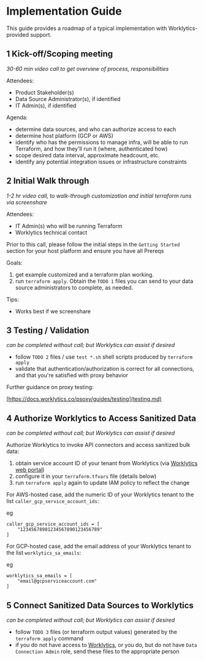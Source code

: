 # Implementation Guide

This guide provides a roadmap of a typical implementation with Worklytics-provided support.

## 1 Kick-off/Scoping meeting

*30-60 min video call to get overview of process, responsibilities*

Attendees:
  - Product Stakeholder(s)
  - Data Source Administrator(s), if identified
  - IT Admin(s), if identified

Agenda:
 - determine data sources, and who can authorize access to each
 - determine host platform (GCP or AWS)
 - identify who has the permissions to manage infra, will be able to run Terraform, and how
   they'll run it (where, authenticated how)
 - scope desired data interval, approximate headcount, etc.
 - identify any potential integration issues or infrastructure constraints

## 2 Initial Walk through

*1-2 hr video call, to walk-through customization and initial terraform runs via screenshare*

Attendees:
  - IT Admin(s) who will be running Terraform
  - Worklytics technical contact

Prior to this call, please follow the initial steps in the `Getting Started` section for your host
platform and ensure you have all Prereqs

Goals:
  1. get example customized and a terraform plan working.
  2. run `terraform apply`. Obtain the `TODO 1` files you can send to your data source
     administrators to complete, as needed.

Tips:
  - Works best if we screenshare

## 3 Testing / Validation

*can be completed without call; but Worklytics can assist if desired*

  - follow `TODO 2` files / use `test *.sh` shell scripts produced by `terraform apply`
  - validate that authentication/authorization is correct for all connections, and that you're
    satisfied with proxy behavior

Further guidance on proxy testing:

[https://docs.worklytics.co/psoxy/guides/testing](testing.md)

## 4 Authorize Worklytics to Access Sanitized Data

*can be completed without call; but Worklytics can assist if desired*

Authorize Worklytics to invoke API connectors and access sanitized bulk data:
  1. obtain service account ID of your tenant from Worklytics (via [Worklytics web portal](https://app.worklytics.co/analytics/integrations/configuration))
  2. configure it in your `terraform.tfvars` file (details below)
  3. run `terraform apply` again to update IAM policy to reflect the change

For AWS-hosted case, add the numeric ID of your Worklytics tenant to the list `caller_gcp_service_account_ids`:

eg
```hcl
caller_gcp_service_account_ids = [
    "12345678901234567890123456789"
]
```

For GCP-hosted case, add the email address of your Worklytics tenant to the list `worklytics_sa_emails`:

eg
```hcl
worklytics_sa_emails = [
    "email@gcpserviceaccount.com"
]
```


## 5 Connect Sanitized Data Sources to Worklytics

*can be completed without call; but Worklytics can assist if desired*

  - follow `TODO 3` files (or terraform output values) generated by the `terraform apply` command
  - if you do not have access to [Worklytics](https://app.worklytics.co),  or you do, but do not
    have `Data Connection Admin` role, send these files to the appropriate person


